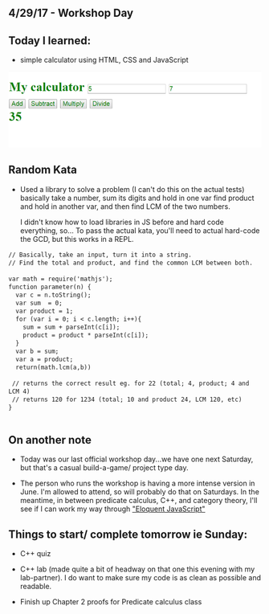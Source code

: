 ## 4/29/17 - Workshop Day

## Today I learned:

- simple calculator using HTML, CSS and JavaScript

![Calculator](/images/calc.png)

## Random Kata

- Used a library to solve a problem (I can't do this on the actual tests)
  basically take a number, sum its digits and hold in one var
  find product and hold in another var, and then find LCM of the two numbers.
  
  I didn't know how to load libraries in JS before and hard code everything, so...
  To pass the actual kata, you'll need to actual hard-code the GCD,
  but this works in a REPL.
  
```
// Basically, take an input, turn it into a string.
// Find the total and product, and find the common LCM between both.

var math = require('mathjs');
function parameter(n) {
  var c = n.toString();
  var sum  = 0;
  var product = 1;
  for (var i = 0; i < c.length; i++){
    sum = sum + parseInt(c[i]);
    product = product * parseInt(c[i]);
  }
  var b = sum;
  var a = product;
  return(math.lcm(a,b))
 
 // returns the correct result eg. for 22 (total; 4, product; 4 and LCM 4)
 // returns 120 for 1234 (total; 10 and product 24, LCM 120, etc)
}
 
```

## On another note

- Today was our last official workshop day...we have one next Saturday,
  but that's a casual build-a-game/ project type day. 
  
- The person who runs the workshop is having a more intense version in June.
  I'm allowed to attend, so will probably do that on Saturdays.
  In the meantime, in between predicate calculus, C++, and category theory,
  I'll see if I can work my way through ["Eloquent JavaScript"](eloquentjavascript.net/)
  
## Things to start/ complete tomorrow ie Sunday:

- C++ quiz

- C++ lab (made quite a bit of headway on that one this evening with my lab-partner).
  I do want to make sure my code is as clean as possible and readable.

- Finish up Chapter 2 proofs for Predicate calculus class
